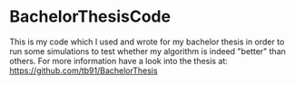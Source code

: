 # BachelorThesisCode
This is my code which I used and wrote for my bachelor thesis in order to run some simulations to test whether my algorithm is indeed "better" than others. For more information have a look into the thesis at: https://github.com/tb91/BachelorThesis
